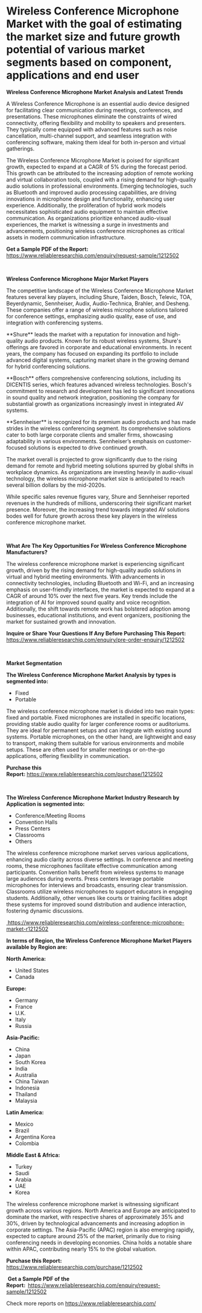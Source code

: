 <p><h1>Wireless Conference Microphone Market with the goal of estimating the market size and future growth potential of various market segments based on component, applications and end user</h1></p><p><strong>Wireless Conference Microphone Market Analysis and Latest Trends</strong></p>
<p><p>A Wireless Conference Microphone is an essential audio device designed for facilitating clear communication during meetings, conferences, and presentations. These microphones eliminate the constraints of wired connectivity, offering flexibility and mobility to speakers and presenters. They typically come equipped with advanced features such as noise cancellation, multi-channel support, and seamless integration with conferencing software, making them ideal for both in-person and virtual gatherings.</p><p>The Wireless Conference Microphone Market is poised for significant growth, expected to expand at a CAGR of 5% during the forecast period. This growth can be attributed to the increasing adoption of remote working and virtual collaboration tools, coupled with a rising demand for high-quality audio solutions in professional environments. Emerging technologies, such as Bluetooth and improved audio processing capabilities, are driving innovations in microphone design and functionality, enhancing user experience. Additionally, the proliferation of hybrid work models necessitates sophisticated audio equipment to maintain effective communication. As organizations prioritize enhanced audio-visual experiences, the market is witnessing a surge in investments and advancements, positioning wireless conference microphones as critical assets in modern communication infrastructure.</p></p>
<p><strong>Get a Sample PDF of the Report:&nbsp;</strong> <a href="https://www.reliableresearchiq.com/enquiry/request-sample/1212502?utm_campaign=3318&utm_medium=2&utm_source=Github&utm_content=ia&utm_term=24032025&utm_id=wireless-conference-microphone">https://www.reliableresearchiq.com/enquiry/request-sample/1212502</a></p>
<p>&nbsp;</p>
<p><strong>Wireless Conference Microphone Major Market Players</strong></p>
<p><p>The competitive landscape of the Wireless Conference Microphone Market features several key players, including Shure, Taiden, Bosch, Televic, TOA, Beyerdynamic, Sennheiser, Audix, Audio-Technica, Brahler, and Desheng. These companies offer a range of wireless microphone solutions tailored for conference settings, emphasizing audio quality, ease of use, and integration with conferencing systems.</p><p>**Shure** leads the market with a reputation for innovation and high-quality audio products. Known for its robust wireless systems, Shure's offerings are favored in corporate and educational environments. In recent years, the company has focused on expanding its portfolio to include advanced digital systems, capturing market share in the growing demand for hybrid conferencing solutions.</p><p>**Bosch** offers comprehensive conferencing solutions, including its DICENTIS series, which features advanced wireless technologies. Bosch's commitment to research and development has led to significant innovations in sound quality and network integration, positioning the company for substantial growth as organizations increasingly invest in integrated AV systems.</p><p>**Sennheiser** is recognized for its premium audio products and has made strides in the wireless conferencing segment. Its comprehensive solutions cater to both large corporate clients and smaller firms, showcasing adaptability in various environments. Sennheiser’s emphasis on customer-focused solutions is expected to drive continued growth.</p><p>The market overall is projected to grow significantly due to the rising demand for remote and hybrid meeting solutions spurred by global shifts in workplace dynamics. As organizations are investing heavily in audio-visual technology, the wireless microphone market size is anticipated to reach several billion dollars by the mid-2020s.</p><p>While specific sales revenue figures vary, Shure and Sennheiser reported revenues in the hundreds of millions, underscoring their significant market presence. Moreover, the increasing trend towards integrated AV solutions bodes well for future growth across these key players in the wireless conference microphone market.</p></p>
<p>&nbsp;</p>
<p><strong>What Are The Key Opportunities For Wireless Conference Microphone Manufacturers?</strong></p>
<p><p>The wireless conference microphone market is experiencing significant growth, driven by the rising demand for high-quality audio solutions in virtual and hybrid meeting environments. With advancements in connectivity technologies, including Bluetooth and Wi-Fi, and an increasing emphasis on user-friendly interfaces, the market is expected to expand at a CAGR of around 10% over the next five years. Key trends include the integration of AI for improved sound quality and voice recognition. Additionally, the shift towards remote work has bolstered adoption among businesses, educational institutions, and event organizers, positioning the market for sustained growth and innovation.</p></p>
<p><strong>Inquire or Share Your Questions If Any Before Purchasing This Report:</strong> <a href="https://www.reliableresearchiq.com/enquiry/pre-order-enquiry/1212502?utm_campaign=3318&utm_medium=2&utm_source=Github&utm_content=ia&utm_term=24032025&utm_id=wireless-conference-microphone">https://www.reliableresearchiq.com/enquiry/pre-order-enquiry/1212502</a></p>
<p>&nbsp;</p>
<p><strong>Market Segmentation</strong></p>
<p><strong>The Wireless Conference Microphone Market Analysis by types is segmented into:</strong></p>
<p><ul><li>Fixed</li><li>Portable</li></ul></p>
<p><p>The wireless conference microphone market is divided into two main types: fixed and portable. Fixed microphones are installed in specific locations, providing stable audio quality for larger conference rooms or auditoriums. They are ideal for permanent setups and can integrate with existing sound systems. Portable microphones, on the other hand, are lightweight and easy to transport, making them suitable for various environments and mobile setups. These are often used for smaller meetings or on-the-go applications, offering flexibility in communication.</p></p>
<p><strong>Purchase this Report:&nbsp;</strong><a href="https://www.reliableresearchiq.com/purchase/1212502?utm_campaign=3318&utm_medium=2&utm_source=Github&utm_content=ia&utm_term=24032025&utm_id=wireless-conference-microphone">https://www.reliableresearchiq.com/purchase/1212502</a></p>
<p>&nbsp;</p>
<p><strong>The Wireless Conference Microphone Market Industry Research by Application is segmented into:</strong></p>
<p><ul><li>Conference/Meeting Rooms</li><li>Convention Halls</li><li>Press Centers</li><li>Classrooms</li><li>Others</li></ul></p>
<p><p>The wireless conference microphone market serves various applications, enhancing audio clarity across diverse settings. In conference and meeting rooms, these microphones facilitate effective communication among participants. Convention halls benefit from wireless systems to manage large audiences during events. Press centers leverage portable microphones for interviews and broadcasts, ensuring clear transmission. Classrooms utilize wireless microphones to support educators in engaging students. Additionally, other venues like courts or training facilities adopt these systems for improved sound distribution and audience interaction, fostering dynamic discussions.</p></p>
<p><a href="https://www.reliableresearchiq.com/wireless-conference-microphone-market-r1212502?utm_campaign=3318&utm_medium=2&utm_source=Github&utm_content=ia&utm_term=24032025&utm_id=wireless-conference-microphone">&nbsp;https://www.reliableresearchiq.com/wireless-conference-microphone-market-r1212502</a></p>
<p><strong>In terms of Region, the Wireless Conference Microphone Market Players available by Region are:</strong></p>
<p>
    <p> <strong> North America: </strong>
        <ul>
            <li>United States</li>
            <li>Canada</li>
        </ul>
        </p> 
    <p> <strong> Europe: </strong>
        <ul>
            <li>Germany</li>
            <li>France</li>
            <li>U.K.</li>
            <li>Italy</li>
            <li>Russia</li>
        </ul>
        </p> 
    <p> <strong> Asia-Pacific: </strong>
        <ul>
            <li>China</li>
            <li>Japan</li>
            <li>South Korea</li>
            <li>India</li>
            <li>Australia</li>
            <li>China Taiwan</li>
            <li>Indonesia</li>
            <li>Thailand</li>
            <li>Malaysia</li>
        </ul>
        </p> 
    <p> <strong> Latin America: </strong>
        <ul>
            <li>Mexico</li>
            <li>Brazil</li>
            <li>Argentina Korea</li>
            <li>Colombia</li>
        </ul>
        </p> 
    <p> <strong> Middle East & Africa: </strong>
        <ul>
            <li>Turkey</li>
            <li>Saudi</li>
            <li>Arabia</li>
            <li>UAE</li>
            <li>Korea</li>
        </ul>
    </p>
    </p>
<p><p>The wireless conference microphone market is witnessing significant growth across various regions. North America and Europe are anticipated to dominate the market, with respective shares of approximately 35% and 30%, driven by technological advancements and increasing adoption in corporate settings. The Asia-Pacific (APAC) region is also emerging rapidly, expected to capture around 25% of the market, primarily due to rising conferencing needs in developing economies. China holds a notable share within APAC, contributing nearly 15% to the global valuation.</p></p>
<p><strong>Purchase this Report: </strong><a href="https://www.reliableresearchiq.com/purchase/1212502?utm_campaign=3318&utm_medium=2&utm_source=Github&utm_content=ia&utm_term=24032025&utm_id=wireless-conference-microphone">https://www.reliableresearchiq.com/purchase/1212502</a></p>
<p>&nbsp;<strong>Get a Sample PDF of the Report:&nbsp;&nbsp;</strong><a href="https://www.reliableresearchiq.com/enquiry/request-sample/1212502?utm_campaign=3318&utm_medium=2&utm_source=Github&utm_content=ia&utm_term=24032025&utm_id=wireless-conference-microphone">https://www.reliableresearchiq.com/enquiry/request-sample/1212502</a></p>
<p><strong></strong></p>
<p>Check more reports on <a href="https://www.reliableresearchiq.com/?utm_campaign=3318&utm_medium=2&utm_source=Github&utm_content=ia&utm_term=24032025&utm_id=wireless-conference-microphone">https://www.reliableresearchiq.com/</a></p>